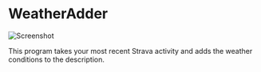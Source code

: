 # WeatherAdder

![Screenshot](example.jpeg)

This program takes your most recent Strava activity and adds the weather conditions to the description.
